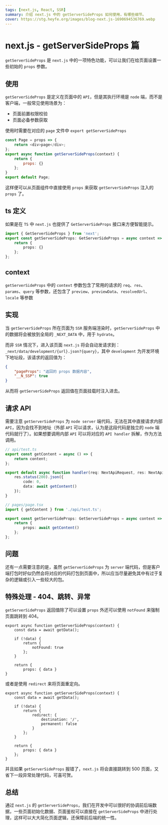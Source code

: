 ```yaml
---
tags: [next.js, React, SSR]
summary: 介绍 next.js 中的 getServerSideProps 如何使用，有哪些细节。
cover: https://stg.heyfe.org/images/blog-next.js-1690694536769.webp
---
```


# next.js - getServerSideProps 篇

`getServerSideProps` 是 `next.js` 中的一项特色功能，可以让我们在给页面设置一些初始的 `props` 参数。

## 使用

`getServerSideProps` 是定义在页面中的 `API`，但是其执行环境是 `node` 端，而不是客户端，一般常见使用场景为：

-   页面前置权限校验
-   页面必备参数获取

使用时需要在对应的 `page` 文件中 `export getServerSideProps`

```js
const Page = props => {
    return <div>page</div>;
};
export async function getServerSideProps(context) {
    return {
        props: {}
    };
}
export default Page;
```

这样便可以从页面组件中直接使用 `props` 来获取 `getServerSideProps` 注入的 `props` 了。

## ts 定义

如果是在 `TS` 中 `next.js` 也提供了 `GetServerSideProps` 接口来方便智能提示。

```ts
import { GetServerSideProps } from 'next';
export const getServerSideProps: GetServerSideProps = async context => {
    return {
        props: {}
    };
};
```

## context

`getServerSideProps` 中的 `context` 参数包含了常用的请求的 `req`、`res`、`params`、`query` 等参数，还包含了 `preview`、`previewData`、`resolvedUrl`、`locale` 等参数

## 实现

当 `getServerSideProps` 所在页面为 `SSR` 服务端渲染时，`getServerSideProps` 中的数据将会被放到全局的 `_NEXT_DATA` 中，用于 `hydrate`。

而非 `SSR` 情况下，进入该页面 `next.js` 将会自动发请求到： `_next/data/development/{url}.json?{query}`，其中 `development` 为开发环境下地址段，该请求的返回值为：

```json
{
    "pageProps": "返回的 props 数据内容",
    "__N_SSP": true
}
```

从而将 `getServerSideProps` 返回值在页面挂载时注入进去。

## 请求 API

需要注意 `getServerSideProps` 为 `node server` 端代码，无法在其中直接请求内部 `API`，因为会找不到地址（外部 `API` 可以请求，认为是这段代码是独立的 `node` 端代码就行了）。如果想要调用内部 `API` 可以将对应的 `API handler` 拆解，作为方法调用。

```ts
// api/test.ts
export const getContent = async () => {
    return content;
};

export default async function handler(req: NextApiRequest, res: NextApiResponse<Response<T[]>>) {
    res.status(200).json({
        code: 0,
        data: await getContent()
    });
}
```

```ts
// pages/page.tsx
import { getContent } from './api/test.ts';

export const getServerSideProps: GetServerSideProps = async context => {
    return {
        props: await getContent()
    };
};
```

## 问题

还有一点需要注意的是，虽然 `getServerSideProps` 为 `server` 端代码，但是客户端打包时好似仍然会将对应的代码打包到页面中，所以应当尽量避免其中有过于复杂的逻辑或引入一些较大的包。

## 特殊处理 - 404、跳转、异常

`getServerSideProps` 返回值除了可以设置 `props` 外还可以使用 `notFound` 来强制页面跳转到 404。

```tsx
export async function getServerSideProps(context) {
    const data = await getData();

    if (!data) {
        return {
            notFound: true
        };
    }

    return {
        props: { data }
}
```

或者是使用 `redirect` 来将页面重定向。

```tsx
export async function getServerSideProps(context) {
    const data = await getData();

    if (!data) {
        return {
            redirect: {
                destination: '/',
                permanent: false
            }
        };
    }

    return {
        props: { data }
    };
}
```

并且如果 `getServerSideProps` 报错了，`next.js` 将会直接跳转到 500 页面，又省下一段异常处理代码，可喜可贺。

## 总结

通过 `next.js` 的 `getServerSideProps`，我们在开发中可以很好的协调前后端数据，一些页面初始化数据、页面鉴权可以直接在 `getServerSideProps` 中进行处理，这样可以大大简化页面逻辑，还保障前后端的统一性。
